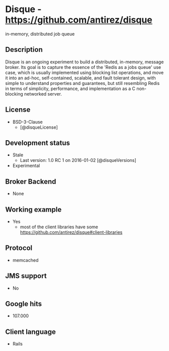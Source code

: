 # Disque - https://github.com/antirez/disque
in-memory, distributed job queue


## Description
Disque is an ongoing experiment to build a distributed, in-memory, message broker. Its goal is to capture the essence of the 'Redis as a jobs queue' use case, which is usually implemented using blocking list operations, and move it into an ad-hoc, self-contained, scalable, and fault tolerant design, with simple to understand properties and guarantees, but still resembling Redis in terms of simplicity, performance, and implementation as a C non-blocking networked server.


## License
- BSD-3-Clause
    - [@disqueLicense]


## Development status
- Stale
    - Last version: 1.0 RC 1 on 2016-01-02 [@disqueVersions]
- Experimental


## Broker Backend
- None


## Working example
- Yes
    - most of the client libraries have some https://github.com/antirez/disque#client-libraries


## Protocol
- memcached


## JMS support
- No


## Google hits
- 107.000


## Client language
- Rails
